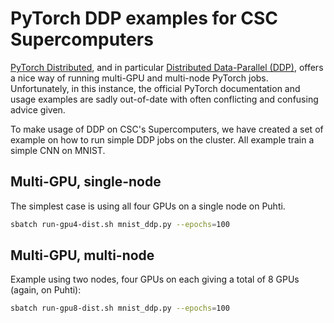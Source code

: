 # PyTorch DDP examples for CSC Supercomputers

[PyTorch Distributed][1], and in particular [Distributed Data-Parallel
(DDP)][2], offers a nice way of running multi-GPU and multi-node PyTorch jobs.
Unfortunately, in this instance, the official PyTorch documentation and usage
examples are sadly out-of-date with often conflicting and confusing advice
given.

To make usage of DDP on CSC's Supercomputers, we have created a set of example
on how to run simple DDP jobs on the cluster. All example train a simple CNN on
MNIST.

## Multi-GPU, single-node

The simplest case is using all four GPUs on a single node on Puhti.

```bash
sbatch run-gpu4-dist.sh mnist_ddp.py --epochs=100
```

## Multi-GPU, multi-node

Example using two nodes, four GPUs on each giving a total of 8 GPUs (again, on Puhti):

```bash
sbatch run-gpu8-dist.sh mnist_ddp.py --epochs=100
```


[1]: https://pytorch.org/tutorials/beginner/dist_overview.html
[2]: https://pytorch.org/docs/stable/generated/torch.nn.parallel.DistributedDataParallel.html
